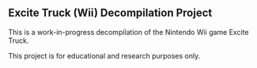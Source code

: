 ## Excite Truck (Wii) Decompilation Project
This is a work-in-progress decompilation of the Nintendo Wii game Excite Truck.

This project is for educational and research purposes only.
